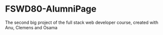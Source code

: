 # FSWD80-AlumniPage
The second big project of the full stack web developer course, created with Anu, Clemens and Osama
